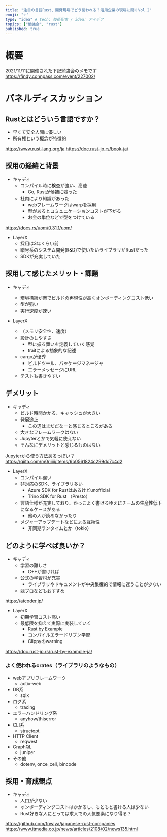 ```yaml
---
title: "注目の言語Rust、開発現場でどう使われる？活用企業の現場に聞くVol.2"
emoji: "✨"
type: "idea" # tech: 技術記事 / idea: アイデア
topics: ["勉強会", "rust"]
published: true
---
```

# 概要

2021/11/11に開催された下記勉強会のメモです
https://findy.connpass.com/event/227002/

# パネルディスカッション

## Rustとはどういう言語ですか？

- 早くて安全人間に優しい
- 所有権という概念が特徴的

https://www.rust-lang.org/ja
https://doc.rust-jp.rs/book-ja/

## 採用の経緯と背景

- キャディ
  - コンパイル時に検査が強い、高速
    - Go, Rustが候補に残った
  - 社内により知識があった
    - webフレームワークはwarpを採用
    - 型があるとコミュニケーションコストが下がる
    - お金の単位などで型をつけている

https://docs.rs/uom/0.31.1/uom/

- LayerX
  - 採用は3年くらい前
  - 暗号系のシステム開発(R&D)で使いたいライブラリがRustだった
  - SDKが充実していた

## 採用して感じたメリット・課題

- キャディ
  - 環境構築が楽でビルドの再現性が高くオンボーディングコスト低い
  - 型が強い
  - 実行速度が速い

- LayerX
  - （メモリ安全性、速度）
  - 設計のしやすさ
    - 型に振る舞いを定義していく感覚
    - traitによる抽象的な記述
  - cargoが優秀
    - ビルドツール、パッケージマネージャ
    - エラーメッセージにURL
  - テストも書きやすい

## デメリット

- キャディ
  - ビルド時間かかる、キャッシュが大きい
  - 発展途上
    - この辺はまだだなーと感じるところがある
  - 大きなフレームワークはない
  - Jupyterとかで気軽に使えない
  - そんなにデメリットと感じるものはない

Jupyterから使う方法あるっぽい？
https://qiita.com/m0riiiii/items/6b0561824c299dc7c4d2

- LayerX
  - コンパイル遅い
  - 非対応のSDK、ライブラリ多い
    - Azure SDK for Rustはあるけどunofficial
    - Trino SDK for Rust （Presto）
  - 言語仕様が充実しており、かっこよく書けるゆえにチームの生産性低下になるケースがある
    - 他の人が読めなかったり
  - メジャーアップデートなどによる互換性
    - 非同期ランタイムとか（tokio）

## どのように学べば良いか？

- キャディ
  - 学習の難しさ
    - C++が書ければ
  - 公式の学習材が充実
    - ライブラリやドキュメントが中央集権的で情報に迷うことが少ない
  - 競プロなどもおすすめ

https://atcoder.jp/

- LayerX
  - 初期学習コスト高い
  - 最低限を抑えて実際に実装していく
    - Rust by Example
    - コンパイルエラードリブン学習
    - Clippyのwarning

https://doc.rust-jp.rs/rust-by-example-ja/

### よく使われるcrates（ライブラリのようなもの）

- webアプリフレームワーク
  - actix-web
- DB系
  - sqlx
- ログ系
  - tracing
- エラーハンドリング系
  - anyhow/thiserror
- CLI系
  - structopt
- HTTP Client
  - reqwest
- GraphQL
  - juniper
- その他
  - dotenv, once_cell, bincode

## 採用・育成観点

- キャディ
  - 人口が少ない
  - オンボーディングコストはかかるし、もともと書ける人は少ない
  - Rust好きな人にとっては求人での人気要素になり得る？

https://github.com/fnwiya/japanese-rust-companies
https://www.itmedia.co.jp/news/articles/2108/02/news135.html

